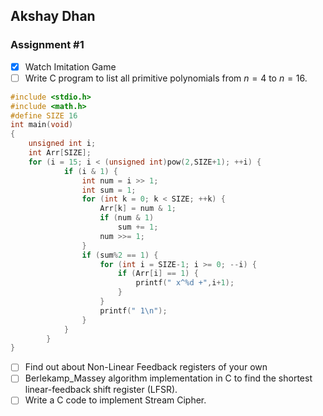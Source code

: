 ## Akshay Dhan

### Assignment #1
- [x] Watch Imitation Game
- [ ] Write C program to list all primitive polynomials from $n=4$ to $n=16$.

```c
#include <stdio.h>
#include <math.h>
#define SIZE 16
int main(void)
{
	unsigned int i;
	int Arr[SIZE];
	for (i = 15; i < (unsigned int)pow(2,SIZE+1); ++i) {
			if (i & 1) {
				int num = i >> 1;
				int sum = 1;
				for (int k = 0; k < SIZE; ++k) {
					Arr[k] = num & 1;
					if (num & 1)
						sum += 1;
					num >>= 1;
				}
				if (sum%2 == 1) {
					for (int i = SIZE-1; i >= 0; --i) {
						if (Arr[i] == 1) {
							printf(" x^%d +",i+1);
						}
					}
					printf(" 1\n");
				}
			}
		}
}
```

- [ ] Find out about Non-Linear Feedback registers of your own
- [ ] Berlekamp_Massey algorithm implementation in C to find the shortest linear-feedback shift register (LFSR).
- [ ] Write a C code to implement Stream Cipher.
